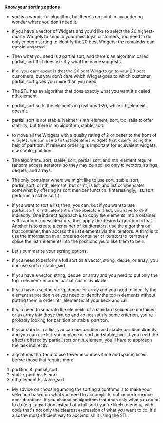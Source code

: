 __Know your sorting options__

* sort is a wonderful algorithm, but there's no point in squandering wonder where you don't need it.

* if you have a vector of Widgets and you'd like to select the 20 highest-quality Widgets to send to your most loyal customers, you need to do only enough sorting to identify the 20 best Widgets; the remainder can remain unsorted

* Then what you need is a partial sort, and there's an algorithm called partial_sort that does exactly what the name suggests.

* If all you care about is that the 20 best Widgets go to your 20 best customers, but you don't care which Widget goes to which customer, partial_sort gives you more than you need.

* The STL has an algorithm that does exactly what you want,it's called nth_element

* partial_sort sorts the elements in positions 1-20, while nth_element doesn't.

* partial_sort is not stable. Neither is nth_element, sort, too, fails to offer stability, but there is an algorithm, stable_sort.

* to move all the Widgets with a quality rating of 2 or better to the front of widgets, we can use a fn that identifies widgets that qualify using the help of partition. If relevant ordering is important for equivalent widgets, use stable_partition.

* The algorithms sort, stable_sort, partial_sort, and nth_element require random access iterators, so they may be applied only to vectors, strings, deques, and arrays.

* The only container where we might like to use sort, stable_sort, partial_sort, or nth_element, but can't, is list, and list compensates somewhat by offering its sort member function. (Interestingly, list::sort performs a stable sort.) 

* If you want to sort a list, then, you can, but if you want to use partial_sort, or nth_element on the objects in a list, you have to do it indirectly. One indirect approach is to copy the elements into a ontainer with random access iterators, then apply the desired algorithm to that. Another is to create a container of list::iterators, use the algorithm on that container, then access the list elements via the iterators. A third is to use the information in an ordered container of iterators to iteratively splice the list's elements into the positions you'd like them to bein.

* Let's summarize your sorting options. 

* If you need to perform a full sort on a vector, string, deque, or array, you can use sort or stable_sort. 

* If you have a vector, string, deque, or array and you need to put only the top n elements in order, partial_sort is available.

* If you have a vector, string, deque, or array and you need to identify the element at position n or you need to identify the top n elements without putting them in order nth_element is at your beck and call.

* If you need to separate the elements of a standard sequence container or an array into those that do and do not satisfy some criterion, you're probably looking for partition or stable_partition.

* If your data is in a list, you can use partition and stable_partition directly, and you can use list-sort in place of sort and stable_sort. If you need the effects offered by partial_sort or nth_element, you'll have to approach the task indirectly.

* algorithms that tend to use fewer resources (time and space) listed before those that require more:
1. partition 4. partial_sort
2. stable_partition 5. sort
3. nth_element 6. stable_sort

* My advice on choosing among the sorting algorithms is to make your selection based on what you need to accomplish, not on performance considerations. If you choose an algorithm that does only what you need to do (e.g., a partition instead of a full sort) you're likely to end up with code that's not only the clearest expression of what you want to do. it's also the most efficient way to accomplish it using the STL.